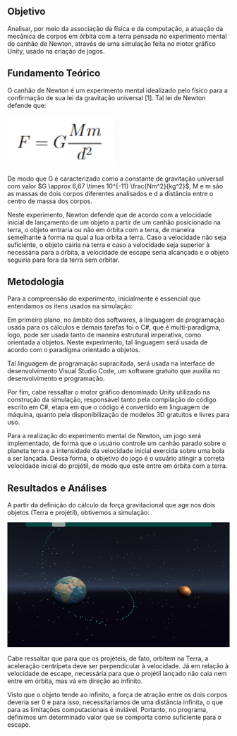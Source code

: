 ## Objetivo
Analisar, por meio da associação da física e da computação, a atuação da mecânica de corpos em órbita com a terra pensada no experimento mental do canhão de Newton, através de uma simulação feita no motor gráfico Unity, usado na criação de jogos.

## Fundamento Teórico
O canhão de Newton é um experimento mental idealizado pelo físico para a confirmação de sua lei da gravitação universal [1]. Tal lei de Newton defende que:

<img src="images/fgu.png">

De modo que G é caracterizado como a constante de gravitação universal com valor $G \approx 6,67 \times 10^{-11} \frac{Nm^2}{kg^2}$, M e m são as massas de dois corpos diferentes analisados e d a distância entre o centro de massa dos corpos.

Neste experimento, Newton defende que de acordo com a velocidade inicial de lançamento de um objeto a partir de um canhão posicionado na terra, o objeto entraria ou não em órbita com a terra, de maneira semelhante à forma na qual a lua orbita a terra. Caso a velocidade não seja suficiente, o objeto cairia na terra e caso a velocidade seja superior à necessária para a órbita, a velocidade de escape seria alcançada e o objeto seguiria para fora da terra sem orbitar.

## Metodologia
Para a compreensão do experimento, inicialmente é essencial que entendamos os itens usados na simulação:

Em primeiro plano, no âmbito dos softwares, a linguagem de programação usada para os cálculos e demais tarefas foi o C\#, que é multi-paradigma, logo, pode ser usada tanto de maneira estrutural imperativa, como orientada a objetos. Neste experimento, tal linguagem será usada de acordo com o paradigma orientado a objetos.

Tal linguagem de programação supracitada, será usada na interface de desenvolvimento Visual Studio Code, um software gratuito que auxilia no desenvolvimento e programação.

Por fim, cabe ressaltar o motor gráfico denominado Unity utilizado na construção da simulação, responsável tanto pela compilação do código escrito em C\#, etapa em que o código é convertido em linguagem de máquina, quanto pela disponibilização de modelos 3D gratuitos e livres para uso.

Para a realização do experimento mental de Newton, um jogo será implementado, de forma que o usuário controle um canhão parado sobre o planeta terra e a intensidade da velocidade inicial exercida sobre uma bola a ser lançada. Dessa forma, o objetivo do jogo é o usuário atingir a correta velocidade inicial do projétil, de modo que este entre em órbita com a terra.

## Resultados e Análises
A partir da definição do cálculo da força gravitacional que age nos dois objetos (Terra e projétil), obtivemos a simulação:

<img src="../images/newton.png">

Cabe ressaltar que para que os projéteis, de fato, orbitem na Terra, a aceleração centrípeta deve ser perpendicular à velocidade. Já em relação à velocidade de escape, necessária para que o projétil lançado não caia nem entre em órbita, mas vá em direção ao infinito.

Visto que o objeto tende ao infinito, a força de atração entre os dois corpos deveria ser 0 e para isso, necessitaríamos de uma distância infinita, o que para as limitações computacionais é inviável. Portanto, no programa, definimos um determinado valor que se comporta como suficiente para o escape.